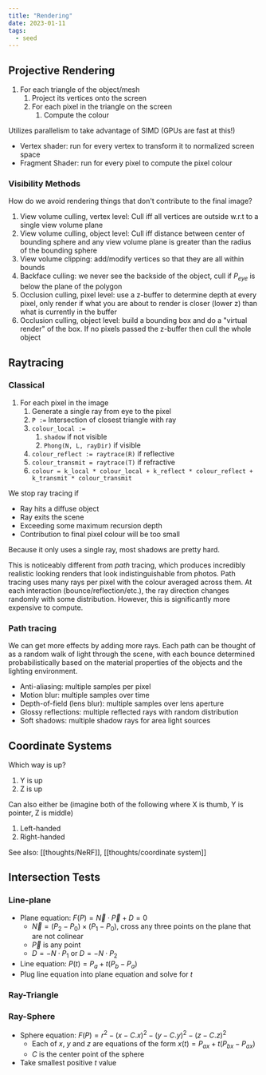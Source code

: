 ```yaml
---
title: "Rendering"
date: 2023-01-11
tags:
  - seed
---
```


## Projective Rendering

1. For each triangle of the object/mesh
   1. Project its vertices onto the screen
   2. For each pixel in the triangle on the screen
      1. Compute the colour

Utilizes parallelism to take advantage of SIMD (GPUs are fast at this!)

- Vertex shader: run for every vertex to transform it to normalized screen space
- Fragment Shader: run for every pixel to compute the pixel colour

### Visibility Methods

How do we avoid rendering things that don't contribute to the final image?

1. View volume culling, vertex level: Cull iff all vertices are outside w.r.t to a single view volume plane
2. View volume culling, object level: Cull iff distance between center of bounding sphere and any view volume plane is greater than the radius of the bounding sphere
3. View volume clipping: add/modify vertices so that they are all within bounds
4. Backface culling: we never see the backside of the object, cull if $P_{eye}$ is below the plane of the polygon
5. Occlusion culling, pixel level: use a z-buffer to determine depth at every pixel, only render if what you are about to render is closer (lower z) than what is currently in the buffer
6. Occlusion culling, object level: build a bounding box and do a "virtual render" of the box. If no pixels passed the z-buffer then cull the whole object

## Raytracing

### Classical

1. For each pixel in the image
   1. Generate a single ray from eye to the pixel
   2. `P :=` Intersection of closest triangle with ray
   3. `colour_local :=`
      1. `shadow` if not visible
      2. `Phong(N, L, rayDir)` if visible
   4. `colour_reflect := raytrace(R)` if reflective
   5. `colour_transmit = raytrace(T)` if refractive
   6. `colour = k_local * colour_local + k_reflect * colour_reflect + k_transmit * colour_transmit`

We stop ray tracing if

- Ray hits a diffuse object
- Ray exits the scene
- Exceeding some maximum recursion depth
- Contribution to final pixel colour will be too small

Because it only uses a single ray, most shadows are pretty hard.

This is noticeably different from _path_ tracing, which produces incredibly realistic looking renders that look indistinguishable from photos. Path tracing uses many rays per pixel with the colour averaged across them. At each interaction (bounce/reflection/etc.), the ray direction changes randomly with some distribution. However, this is significantly more expensive to compute.

### Path tracing

We can get more effects by adding more rays. Each path can be thought of as a random walk of light through the scene, with each bounce determined probabilistically based on the material properties of the objects and the lighting environment.

- Anti-aliasing: multiple samples per pixel
- Motion blur: multiple samples over time
- Depth-of-field (lens blur): multiple samples over lens aperture
- Glossy reflections: multiple reflected rays with random distribution
- Soft shadows: multiple shadow rays for area light sources

## Coordinate Systems

Which way is up?

1. Y is up
2. Z is up

Can also either be (imagine both of the following where X is thumb, Y is pointer, Z is middle)

1. Left-handed
2. Right-handed

See also: [[thoughts/NeRF]], [[thoughts/coordinate system]]

## Intersection Tests

### Line-plane

- Plane equation: $F(P) = \vec N \cdot \vec P + D = 0$
  - $\vec N = (P_2 - P_0) \times (P_1 - P_0)$, cross any three points on the plane that are not colinear
  - $\vec P$ is any point
  - $D = - N \cdot P_1$ or $D = -N \cdot P_2$
- Line equation: $P(t) = P_a + t(P_b - P_a)$
- Plug line equation into plane equation and solve for $t$

### Ray-Triangle

### Ray-Sphere

- Sphere equation: $F(P) = r^2 - (x - C.x)^2 - (y - C.y)^2 - (z - C.z)^2$
  - Each of $x$, $y$ and $z$ are equations of the form $x(t) = P_{ax} + t(P_{bx} - P_{ax})$
  - $C$ is the center point of the sphere
- Take smallest positive $t$ value
